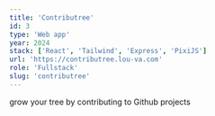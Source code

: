 ```yaml
---
title: 'Contributree'
id: 3
type: 'Web app'
year: 2024
stack: ['React', 'Tailwind', 'Express', 'PixiJS']
url: 'https://contributree.lou-va.com'
role: 'Fullstack'
slug: 'contributree'
---
```

grow your tree by contributing to Github projects